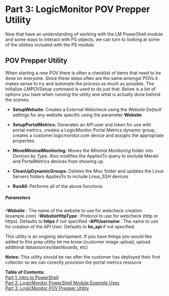 # Part 3: LogicMonitor POV Prepper Utility

Now that have an understanding of working with the LM PowerShell module and some ways to interact with PS objects, we can turn to looking at some of the utilities included with the PS module.

## POV Prepper Utility

When starting a new POV there is often a checklist of items that need to be done on everyone. Since these steps often are the same amongst POVs it makes sense to try and automate the process as much as possible. The Initialize-LMPOVSetup command is used to do just that. Below is a list of options you have when running the utility and what is actually done behind the scenes:

- **SetupWebsite:** Creates a External Webcheck using the _Website Default_ settings for any website specific using the parameter **Website**

- **SetupPortalMetrics:** Generates an API user and token for use with portal metrics, creates a LogicMonitor Portal Metrics dynamic group, creates a customer.logicmonitor.com device and assigns the appropriate properties.

- **MoveMinimalMonitoring:** Moves the _Minimal Monitoring_ folder into _Devices by Type_. Also modifies the AppliesTo query to exclude Meraki and PortalMetrics devices from showing up.

- **CleanUpDynamicGroups:** Deletes the Misc folder and updates the Linux Servers folders AppliesTo to include Linux_SSH devices

- **RunAll:** Performs all of the above functions

##### Parameters

**-Website** : The name of the website to use for webcheck creation (example.com)
**-WebstieHttpType** : Protocol to use for webcheck (http or https). Defaults to **https** if not specified
**-APIUsername** : The name to use for creation of the API User. Defaults to **lm_api** if not specified.

This utility is an ongoing devlopment. If you have things you would like added to this prep utility let me know (customer image upload, upload additonal datasources/dashboards, etc)

**Notes:** This utility should be ran after the customer has deployed their first collector so we can corectly provision the portal metrics resource

**Table of Contents:**\
[Part 1: Intro to PowerShell](readme.md)\
[Part 2: LogicMonitor PowerShell Module Example Uses](LogicMonitorPS-Examples.md)\
[Part 3: LogicMonitor POV Prepper Utility](POV-Prepper-Utility.md)

